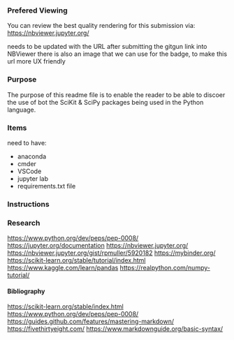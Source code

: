 ### Prefered Viewing

You can review the best quality rendering for this submission via:
https://nbviewer.jupyter.org/

needs to be updated with the URL after submitting the gitgun link into NBViewer
there is also an image that we can use for the badge, to make this url more UX friendly


### Purpose

The purpose of this readme file is to enable the reader to be able to discoer the use of bot the SciKit & SciPy packages being used in the Python language. 

### Items

need to have:
- anaconda
- cmder
- VSCode
- jupyter lab
- requirements.txt file 


### Instructions



### Research 

https://www.python.org/dev/peps/pep-0008/
https://jupyter.org/documentation
https://nbviewer.jupyter.org/
https://nbviewer.jupyter.org/gist/rpmuller/5920182
https://mybinder.org/
https://scikit-learn.org/stable/tutorial/index.html
https://www.kaggle.com/learn/pandas
https://realpython.com/numpy-tutorial/

#### Bibliography

https://scikit-learn.org/stable/index.html
https://www.python.org/dev/peps/pep-0008/
https://guides.github.com/features/mastering-markdown/
https://fivethirtyeight.com/
https://www.markdownguide.org/basic-syntax/